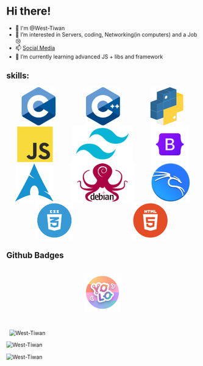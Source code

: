 # Hi there!

- 👋 I'm @West-Tiwan
- 👀 I’m interested in Servers, coding, Networking(in computers) and a Job😢
- 📫 [Social Media](./socialMedias.md)
- 🌱 I’m currently learning advanced JS + libs and framework

## skills:

<div style="display: flex; flex-wrap:wrap; width: 100%;"> 
    <div style="display: flex; justify-content: space-around; width: 100%;">
    <img src="./imgAssets/C_Logo.png" height="100px">
    <img src="./imgAssets/c++.png" height="100px">
    <img src="./imgAssets/python.png" height="100px">
    </div>
    <div style="display: flex; justify-content: space-around; width: 100%;">
    <img src="./imgAssets/js.png" height="100px">
    <img src="./imgAssets/tailwind1.png" height="100px">
    <img src="./imgAssets/62a76492bd73a4af5c5d4fb9.png" height="100px">
    </div>
    <div style="display: flex; justify-content: space-around; width: 100%;">
    <img src="./imgAssets/png-transparent-arch-linux-tgz-linux-angle-triangle-logo-thumbnail-removebg-preview.png" height="100px">
    <img src="./imgAssets/png-clipart-debian-stretch-conky-theme-debian-logo-thumbnail-removebg-preview.png" height="100px">
    <img src="./imgAssets/kali.png" height="100px">
    </div>
    <div style="display: flex; justify-content: space-around; width: 100%;">
    <img src="./imgAssets/css-removebg-preview.png" height="100px">
    <img src="./imgAssets/html.png" height="100px">
    </div>
</div>

## Github Badges
<br>
<div style="display: flex; justify-content: space-around">
    <img src="./imgAssets/yolo.png" height="100px">
</div>
<br>
<br><p>&nbsp;
<img src="https://github-readme-stats.vercel.app/api?username=West-Tiwan&show_icons=true&locale=en&show=reviews&theme=radical" alt="West-Tiwan"></p>
<p><img src="https://github-readme-stats.vercel.app/api/top-langs/?username=West-Tiwan&theme=radical" alt="West-Tiwan"></p>
<p><img align="center" src="https://github-readme-streak-stats.herokuapp.com/?user=West-Tiwan&theme=radical" alt="West-Tiwan" /></p>
